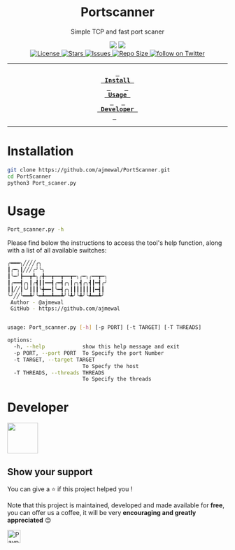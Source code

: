 
<div align="center"><p>
  <h1>Portscanner</h1>
  <p align="center">Simple TCP and fast port scaner</p>
    <img src="https://forthebadge.com/images/badges/made-with-python.svg">
    <img src="https://forthebadge.com/images/badges/built-with-love.svg">
    <br>
    <a href="https://github.com/ajmewal/PortScanner/blob/master/LICENSE">
      <img alt="License" src="https://img.shields.io/github/license/TeamMetaxone/Cyberonix?style=for-the-badge&logo=starship&color=ee999f&logoColor=D9E0EE&labelColor=302D41" />
    </a>
    <a href="https://github.com/ajmewal/PortScanner/stargazers">
      <img alt="Stars" src="https://img.shields.io/github/stars/ajmewal/PortScanner?style=for-the-badge&logo=starship&color=c69ff5&logoColor=D9E0EE&labelColor=302D41" />
    </a>
    <a href="https://github.com/ajmewal/PortScanner/issues">
      <img alt="Issues" src="https://img.shields.io/github/issues/ajmewal/PortScanner?style=for-the-badge&logo=bilibili&color=F5E0DC&logoColor=D9E0EE&labelColor=302D41" />
    </a>
    <a href="https://github.com/ajmewal/PortScanner">
        <img alt="Repo Size" src="https://img.shields.io/github/repo-size/ajmewal/PortScanner?color=%23DDB6F2&label=SIZE&logo=codesandbox&style=for-the-badge&logoColor=D9E0EE&labelColor=302D41" />
    </a>
    <a href="https://twitter.com/intent/follow?screen_name=ajmewal">
      <img alt="follow on Twitter" src="https://img.shields.io/twitter/follow/ajmewal?style=for-the-badge&logo=twitter&color=8aadf3&logoColor=D9E0EE&labelColor=302D41" />
    </a>
  </p>



    
---

**[<kbd> <br> Install <br> </kbd>][Install]**  
**[<kbd> <br> Usage <br> </kbd>][Usage]** 
**[<kbd> <br> Developer <br> </kbd>][Developer]** 


---

[Install]: #Installation
[Usage]: #Usage
[Developer]: #Developer

</div>


# Installation

```bash
git clone https://github.com/ajmewal/PortScanner.git
cd PortScanner
python3 Port_scaner.py
```

# Usage

```bash
Port_scanner.py -h
```
Please find below the instructions to access the tool's help function, along with a list of all available switches:
```bash
╭━━━╮╱╱╱╱╭╮
┃╭━╮┃╱╱╱╭╯╰╮
┃╰━╯┣━━┳┻╮╭╋━━┳━━┳━━┳━╮╭━╮╭━━┳━╮    
┃╭━━┫╭╮┃╭┫┃┃━━┫╭━┫╭╮┃╭╮┫╭╮┫┃━┫╭╯    
┃┃╱╱┃╰╯┃┃┃╰╋━━┃╰━┫╭╮┃┃┃┃┃┃┃┃━┫┃     
╰╯╱╱╰━━┻╯╰━┻━━┻━━┻╯╰┻╯╰┻╯╰┻━━┻╯     
 Author - @ajmewal
 GitHub - https://github.com/ajmewal


usage: Port_scanner.py [-h] [-p PORT] [-t TARGET] [-T THREADS]

options:
  -h, --help            show this help message and exit
  -p PORT, --port PORT  To Specify the port Number
  -t TARGET, --target TARGET
                        To Specfy the host
  -T THREADS, --threads THREADS
                        To Specify the threads
``` 
# Developer

<a href="https://github.com/ajmewal"><img src="https://avatars.githubusercontent.com/u/82837448?v=4" width="70px" hight="70px"></a>

## Show your support

You can give a ⭐️ if this project helped you !

Note that this project is maintained, developed and made available for **free**, you can offer us a coffee, it will be very **encouraging and greatly appreciated** 😊

<a href="https://www.paypal.me/ajmewal15" target="_blank"><img src="https://img.shields.io/badge/PayPal-00457C?style=for-the-badge&logo=paypal&logoColor=white" alt="Paypal" style="height: 30px !important;width: auto !important"></a>
